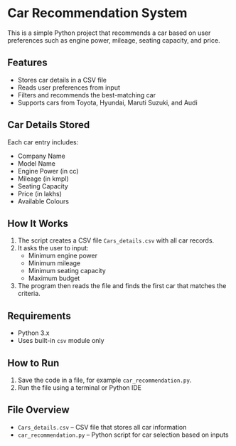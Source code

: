 # Car Recommendation System

This is a simple Python project that recommends a car based on user preferences such as engine power, mileage, seating capacity, and price.

## Features

- Stores car details in a CSV file
- Reads user preferences from input
- Filters and recommends the best-matching car
- Supports cars from Toyota, Hyundai, Maruti Suzuki, and Audi

## Car Details Stored

Each car entry includes:

- Company Name
- Model Name
- Engine Power (in cc)
- Mileage (in kmpl)
- Seating Capacity
- Price (in lakhs)
- Available Colours

## How It Works

1. The script creates a CSV file `Cars_details.csv` with all car records.
2. It asks the user to input:
   - Minimum engine power
   - Minimum mileage
   - Minimum seating capacity
   - Maximum budget
3. The program then reads the file and finds the first car that matches the criteria.

## Requirements

- Python 3.x
- Uses built-in `csv` module only

## How to Run

1. Save the code in a file, for example `car_recommendation.py`.
2. Run the file using a terminal or Python IDE

## File Overview

- `Cars_details.csv` – CSV file that stores all car information
- `car_recommendation.py` – Python script for car selection based on inputs
